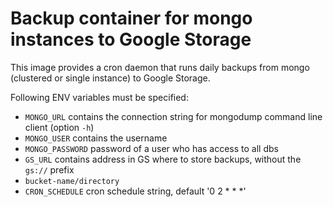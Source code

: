 # Backup container for mongo instances to Google Storage

This image provides a cron daemon that runs daily backups from mongo (clustered or single instance) to Google Storage.

Following ENV variables must be specified:
 - `MONGO_URL` contains the connection string for mongodump command line client (option `-h`)
 - `MONGO_USER` contains the username
 - `MONGO_PASSWORD` password of a user who has access to all dbs
 - `GS_URL` contains address in GS where to store backups, without the `gs://` prefix
  - `bucket-name/directory`
 - `CRON_SCHEDULE` cron schedule string, default '0 2 * * *'


